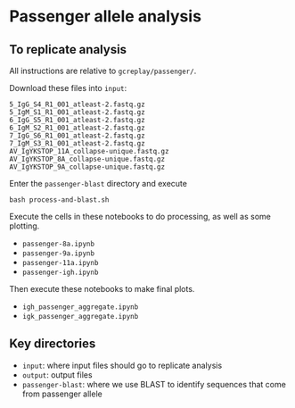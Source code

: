 # Passenger allele analysis

## To replicate analysis

All instructions are relative to `gcreplay/passenger/`.

Download these files into `input`:

    5_IgG_S4_R1_001_atleast-2.fastq.gz
    5_IgM_S1_R1_001_atleast-2.fastq.gz
    6_IgG_S5_R1_001_atleast-2.fastq.gz
    6_IgM_S2_R1_001_atleast-2.fastq.gz
    7_IgG_S6_R1_001_atleast-2.fastq.gz
    7_IgM_S3_R1_001_atleast-2.fastq.gz
    AV_IgYKSTOP_11A_collapse-unique.fastq.gz
    AV_IgYKSTOP_8A_collapse-unique.fastq.gz
    AV_IgYKSTOP_9A_collapse-unique.fastq.gz

Enter the `passenger-blast` directory and execute

    bash process-and-blast.sh

Execute the cells in these notebooks to do processing, as well as some plotting.

* `passenger-8a.ipynb`
* `passenger-9a.ipynb`
* `passenger-11a.ipynb`
* `passenger-igh.ipynb`

Then execute these notebooks to make final plots.

* `igh_passenger_aggregate.ipynb`
* `igk_passenger_aggregate.ipynb`


## Key directories
* `input`: where input files should go to replicate analysis
* `output`: output files
* `passenger-blast`: where we use BLAST to identify sequences that come from passenger allele